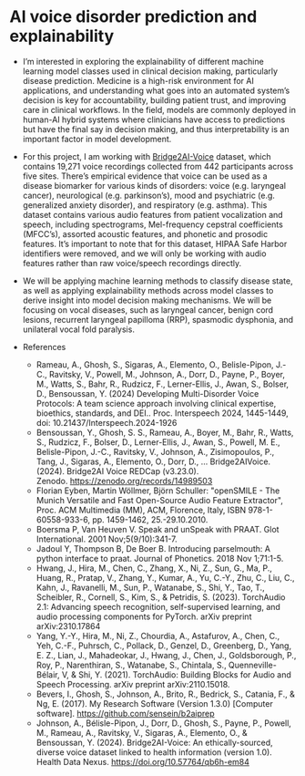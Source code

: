 # AI voice disorder prediction and explainability

- I’m interested in exploring the explainability of different machine learning model classes used in clinical decision making, particularly disease prediction. Medicine is a high-risk environment for AI applications, and understanding what goes into an automated system’s decision is key for accountability, building patient trust, and improving care in clinical workflows. In the field, models are commonly deployed in human-AI hybrid systems where clinicians have access to predictions but have the final say in decision making, and thus interpretability is an important factor in model development.
- For this project, I am working with [Bridge2AI-Voice](https://www.physionet.org/content/b2ai-voice/2.0.1/) dataset, which contains 19,271 voice recordings collected from 442 participants across five sites. There’s empirical evidence that voice can be used as a disease biomarker for various kinds of disorders: voice (e.g. laryngeal cancer), neurological (e.g. parkinson’s), mood and psychiatric (e.g. generalized anxiety disorder), and respiratory (e.g. asthma). This dataset contains various audio features from patient vocalization and speech, including spectrograms, Mel-frequency cepstral coefficients (MFCC’s), assorted acoustic features, and phonetic and prosodic features. It’s important to note that for this dataset, HIPAA Safe Harbor identifiers were removed, and we will only be working with audio features rather than raw voice/speech recordings directly.
- We will be applying machine learning methods to classify disease state, as well as applying explainability methods across model classes to derive insight into model decision making mechanisms. We will be focusing on vocal diseases, such as laryngeal cancer, benign cord lesions, recurrent laryngeal papilloma (RRP), spasmodic dysphonia, and unilateral vocal fold paralysis.

- References
    - Rameau, A., Ghosh, S., Sigaras, A., Elemento, O., Belisle-Pipon, J.-C., Ravitsky, V., Powell, M., Johnson, A., Dorr, D., Payne, P., Boyer, M., Watts, S., Bahr, R., Rudzicz, F., Lerner-Ellis, J., Awan, S., Bolser, D., Bensoussan, Y. (2024) Developing Multi-Disorder Voice Protocols: A team science approach involving clinical expertise, bioethics, standards, and DEI.. Proc. Interspeech 2024, 1445-1449, doi: 10.21437/Interspeech.2024-1926
    - Bensoussan, Y., Ghosh, S. S., Rameau, A., Boyer, M., Bahr, R., Watts, S., Rudzicz, F., Bolser, D., Lerner-Ellis, J., Awan, S., Powell, M. E., Belisle-Pipon, J.-C., Ravitsky, V., Johnson, A., Zisimopoulos, P., Tang, J., Sigaras, A., Elemento, O., Dorr, D., … Bridge2AIVoice. (2024). Bridge2AI Voice REDCap (v3.23.0). Zenodo. https://zenodo.org/records/14989503
    - Florian Eyben, Martin Wöllmer, Björn Schuller: "openSMILE - The Munich Versatile and Fast Open-Source Audio Feature Extractor", Proc. ACM Multimedia (MM), ACM, Florence, Italy, ISBN 978-1-60558-933-6, pp. 1459-1462, 25.-29.10.2010.
    - Boersma P, Van Heuven V. Speak and unSpeak with PRAAT. Glot International. 2001 Nov;5(9/10):341-7.
    - Jadoul Y, Thompson B, De Boer B. Introducing parselmouth: A python interface to praat. Journal of Phonetics. 2018 Nov 1;71:1-5.
    - Hwang, J., Hira, M., Chen, C., Zhang, X., Ni, Z., Sun, G., Ma, P., Huang, R., Pratap, V., Zhang, Y., Kumar, A., Yu, C.-Y., Zhu, C., Liu, C., Kahn, J., Ravanelli, M., Sun, P., Watanabe, S., Shi, Y., Tao, T., Scheibler, R., Cornell, S., Kim, S., & Petridis, S. (2023). TorchAudio 2.1: Advancing speech recognition, self-supervised learning, and audio processing components for PyTorch. arXiv preprint arXiv:2310.17864
    - Yang, Y.-Y., Hira, M., Ni, Z., Chourdia, A., Astafurov, A., Chen, C., Yeh, C.-F., Puhrsch, C., Pollack, D., Genzel, D., Greenberg, D., Yang, E. Z., Lian, J., Mahadeokar, J., Hwang, J., Chen, J., Goldsborough, P., Roy, P., Narenthiran, S., Watanabe, S., Chintala, S., Quenneville-Bélair, V, & Shi, Y. (2021). TorchAudio: Building Blocks for Audio and Speech Processing. arXiv preprint arXiv:2110.15018.
    - Bevers, I., Ghosh, S., Johnson, A., Brito, R., Bedrick, S., Catania, F., & Ng, E. (2017). My Research Software (Version 1.3.0) [Computer software]. https://github.com/sensein/b2aiprep
    - Johnson, A., Bélisle-Pipon, J., Dorr, D., Ghosh, S., Payne, P., Powell, M., Rameau, A., Ravitsky, V., Sigaras, A., Elemento, O., & Bensoussan, Y. (2024). Bridge2AI-Voice: An ethically-sourced, diverse voice dataset linked to health information (version 1.0). Health Data Nexus. https://doi.org/10.57764/qb6h-em84
